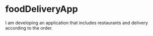# foodDeliveryApp
I am developing an application that includes restaurants and delivery according to the order.
